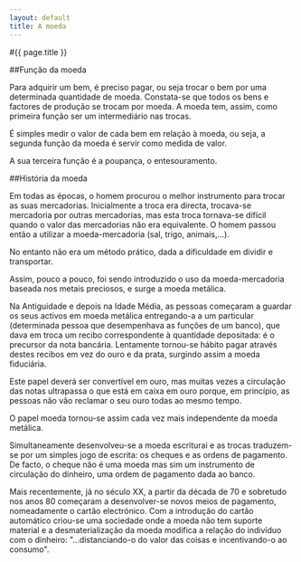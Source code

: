 ```yaml
---
layout: default
title: A moeda
---
```


#{{ page.title }}

##Função da moeda

Para adquirir um bem, é preciso pagar, ou seja trocar o bem por uma determinada quantidade de moeda. Constata-se que todos os bens e factores de produção se trocam por moeda. A moeda tem, assim, como primeira função ser um intermediário nas trocas.

É simples medir o valor de cada bem em relação à moeda, ou seja, a segunda função da moeda é servir como medida de valor.

A sua terceira função é a poupança, o entesouramento.

##História da moeda

Em todas as épocas, o homem procurou o melhor instrumento para trocar as suas mercadorias. Inicialmente a troca era directa, trocava-se mercadoria por outras mercadorias, mas esta troca tornava-se difícil quando o valor das mercadorias não era equivalente. O homem passou então a utilizar a moeda-mercadoria (sal, trigo, animais,...).

No entanto não era um método prático, dada a dificuldade em dividir e transportar.

Assim, pouco a pouco, foi sendo introduzido o uso da moeda-mercadoria baseada nos metais preciosos, e surge a moeda metálica.

Na Antiguidade e depois na Idade Média, as pessoas começaram a guardar os seus activos em moeda metálica entregando-a a um particular (determinada pessoa que desempenhava as funções de um banco), que dava em troca um recibo correspondente à quantidade depositada: é o precursor da nota bancária. Lentamente tornou-se hábito pagar através destes recibos em vez do ouro e da prata, surgindo assim a moeda fiduciária.

Este papel deverá ser convertível em ouro, mas muitas vezes a circulação das notas ultrapassa o que está em caixa em ouro porque, em princípio, as pessoas não vão reclamar o seu ouro todas ao mesmo tempo.

O papel moeda tornou-se assim cada vez mais independente da moeda metálica.

Simultaneamente desenvolveu-se a moeda escriturai e as trocas traduzem-se por um simples jogo de escrita: os cheques e as ordens de pagamento. De facto, o cheque não é uma moeda mas sim um instrumento de circulação do dinheiro, uma ordem de pagamento dada ao banco.

Mais recentemente, já no século XX, a partir da década de 70 e sobretudo nos anos 80 começaram a desenvolver-se novos meios de pagamento, nomeadamente o cartão electrónico. Com a introdução do cartão automático criou-se uma sociedade onde a moeda não tem suporte material e a desmaterialização da moeda modifica a relação do indivíduo com o dinheiro: "...distanciando-o do valor das coisas e incentivando-o ao consumo".